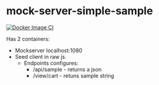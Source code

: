 # mock-server-simple-sample

[![Docker Image CI](https://github.com/ericuss/mock-server-simple-sample/actions/workflows/docker-image.yml/badge.svg)](https://github.com/ericuss/mock-server-simple-sample/actions/workflows/docker-image.yml)

Has 2 containers:
- Mockserver localhost:1080 
- Seed client in raw js.
    - Endpoints configures:
        - /api/sample   - returns a json
        - /view/cart    - retuns sample string 
